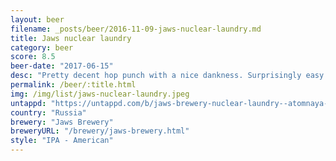 ```yaml
---
layout: beer
filename: _posts/beer/2016-11-09-jaws-nuclear-laundry.md
title: Jaws nuclear laundry
category: beer
score: 8.5
beer-date: "2017-06-15"
desc: "Pretty decent hop punch with a nice dankness. Surprisingly easy to drink despite this"
permalink: /beer/:title.html
img: /img/list/jaws-nuclear-laundry.jpeg
untappd: "https://untappd.com/b/jaws-brewery-nuclear-laundry--atomnaya-prachyechnaya-/631746"
country: "Russia"
brewery: "Jaws Brewery"
breweryURL: "/brewery/jaws-brewery.html"
style: "IPA - American"
---
```

